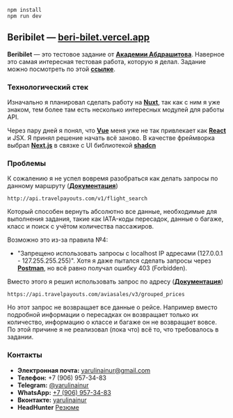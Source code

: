 ```
npm install
npm run dev
```

## **Beribilet** — [**beri-bilet.vercel.app**](beri-bilet.vercel.app)

**Beribilet** — это тестовое задание от [**Академии Абдрашитова**](https://www.abdrashitov.pro/). Наверное это самая интересная тестовая работа, которую я делал. Задание можно посмотреть по этой [**ссылке**](https://docs.google.com/document/d/1Ib1r_6m4Y_Wj4Z0zTpqxoL0fCee5Ppky/edit#heading=h.6xyyp35fj2cq).

### Технологический стек

Изначально я планировал сделать работу на [**Nuxt**](https://nuxt.com/), так как с ним я уже знаком, тем более там есть несколько интересных модулей для работы API.

Через пару дней я понял, что [**Vue**](https://vuejs.org/) меня уже не так привлекает как [**React**](https://react.dev) и JSX. Я принял решение начать всё заново. В качестве фреймворка выбрал [**Next.js**](https://nextjs.org/) в связке с UI библиотекой [**shadcn**](https://ui.shadcn.com/)

### Проблемы

К сожалению я не успел вовремя разобраться как делать запросы по данному маршруту ([**Документация**](https://support.travelpayouts.com/hc/ru/articles/203956173-API-%D0%BF%D0%BE%D0%B8%D1%81%D0%BA%D0%B0-%D0%B0%D0%B2%D0%B8%D0%B0%D0%B1%D0%B8%D0%BB%D0%B5%D1%82%D0%BE%D0%B2-Aviasales-%D1%81%D0%BB%D0%BE%D0%B6%D0%BD%D1%8B%D0%B5-%D0%BC%D0%B0%D1%80%D1%88%D1%80%D1%83%D1%82%D1%8B-%D0%B8-%D0%BF%D0%BE%D0%B8%D1%81%D0%BA-%D0%B2-%D1%80%D0%B5%D0%B0%D0%BB%D1%8C%D0%BD%D0%BE%D0%BC-%D0%B2%D1%80%D0%B5%D0%BC%D0%B5%D0%BD%D0%B8))

```
http://api.travelpayouts.com/v1/flight_search
```

Который способен вернуть абсолютно все данные, необходимые для выполнения задания, такие как IATA-коды пересадок, данные о багаже, класс и поиск с учётом количества пассажиров.

Возможно это из-за правила №4:

- "Запрещено использовать запросы с localhost IP адресами (127.0.0.1 - 127.255.255.255)".
  Хотя я даже пытался сделать запросы через [**Postman**](https://www.postman.com/), но всё равно получал ошибку 403 (Forbidden).

Вместо этого я решил использовать запрос по адресу ([**Документация**](https://support.travelpayouts.com/hc/ru/articles/203956163-Aviasales-API-%D0%B4%D0%BE%D1%81%D1%82%D1%83%D0%BF%D0%B0-%D0%BA-%D0%B4%D0%B0%D0%BD%D0%BD%D1%8B%D0%BC-%D0%B4%D0%BB%D1%8F-%D1%83%D1%87%D0%B0%D1%81%D1%82%D0%BD%D0%B8%D0%BA%D0%BE%D0%B2-%D0%BF%D0%B0%D1%80%D1%82%D0%BD%D1%91%D1%80%D1%81%D0%BA%D0%BE%D0%B9-%D0%BF%D1%80%D0%BE%D0%B3%D1%80%D0%B0%D0%BC%D0%BC%D1%8B))

```
https://api.travelpayouts.com/aviasales/v3/grouped_prices
```

Но этот запрос не возвращает все данные о рейсе. Например вместо подробной информации о пересадках он возвращает только их количество, информацию о классе и багаже он не возвращает вовсе. По этой причине я не реализовал (пока что) всё то, что требовалось в задании.

### Контакты

- **Электронная почта:** yarulinainur@gmail.com
- **Телефон:** +7 (906) 957-34-83
- **Telegram:** [@yarulinainur](https://t.me/yarulinainur)
- **WhatsApp:** [+7 (906) 957-34-83](https://wa.me/79069573483)
- **Вконтакте:** [yarulinainur](https://vk.com/yarulinainur)
- **HeadHunter** [Резюме](https://seversk.hh.ru/resume/cc083949ff0b8eed430039ed1f714f61723771)
